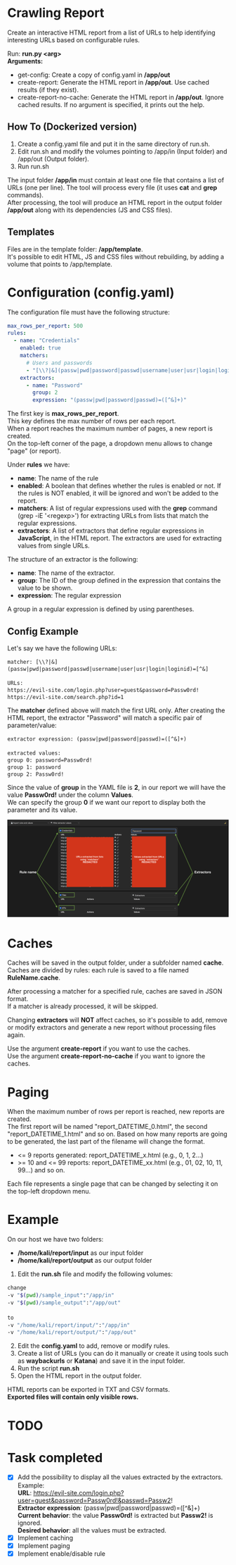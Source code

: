 # Crawling Report
Create an interactive HTML report from a list of URLs to help identifying interesting URLs based on configurable rules. 

Run: **run.py \<arg\>**  
**Arguments:**
- get-config: Create a copy of config.yaml in **/app/out**
- create-report: Generate the HTML report in **/app/out**. Use cached results (if they exist).
- create-report-no-cache: Generate the HTML report in **/app/out**. Ignore cached results.
If no argument is specified, it prints out the help.

## How To (Dockerized version)
1) Create a config.yaml file and put it in the same directory of run.sh.
2) Edit run.sh and modify the volumes pointing to /app/in (Input folder) and /app/out (Output folder).
3) Run run.sh

The input folder **/app/in** must contain at least one file that contains a list of URLs (one per line).
The tool will process every file (it uses **cat** and **grep** commands).  
After processing, the tool will produce an HTML report in the output folder **/app/out** along with its dependencies (JS and CSS files).

## Templates
Files are in the template folder: **/app/template**.  
It's possible to edit HTML, JS and CSS files without rebuilding, by adding a volume that points to /app/template.

# Configuration (config.yaml)
The configuration file must have the following structure:
```yaml
max_rows_per_report: 500
rules:
  - name: "Credentials"
    enabled: true
    matchers:
      # Users and passwords
      - "[\\?|&](passw|pwd|password|passwd|username|user|usr|login|loginid)=[^&]"
    extractors:
      - name: "Password"
        group: 2
        expression: "(passw|pwd|password|passwd)=([^&]+)"
```

The first key is **max_rows_per_report**.  
This key defines the max number of rows per each report.  
When a report reaches the maximum number of pages, a new report is created.  
On the top-left corner of the page, a dropdown menu allows to change "page" (or report).  

Under **rules** we have:
- **name**: The name of the rule
- **enabled**: A boolean that defines whether the rules is enabled or not. If the rules is NOT enabled, it will be ignored and won't be added to the report.
- **matchers**: A list of regular expressions used with the **grep** command (grep -iE '\<regexp\>') for extracting URLs from lists that match the regular expressions.
- **extractors**: A list of extractors that define regular expressions in **JavaScript**, in the HTML report. The extractors are used for extracting values from single URLs.  

The structure of an extractor is the following:
- **name**: The name of the extractor.
- **group**: The ID of the group defined in the expression that contains the value to be shown.
- **expression**: The regular expression

A group in a regular expression is defined by using parentheses.

## Config Example
Let's say we have the following URLs:
```
matcher: [\\?|&](passw|pwd|password|passwd|username|user|usr|login|loginid)=[^&]

URLs:
https://evil-site.com/login.php?user=guest&password=Passw0rd!
https://evil-site.com/search.php?id=1
```

The **matcher** defined above will match the first URL only.
After creating the HTML report, the extractor "Password" will match a specific pair of parameter/value:
```
extractor expression: (passw|pwd|password|passwd)=([^&]+)

extracted values:
group 0: password=Passw0rd!
group 1: password
group 2: Passw0rd!
```

Since the value of **group** in the YAML file is **2**, in our report we will have the value **Passw0rd!** under the column **Values**.  
We can specify the group **0** if we want our report to display both the parameter and its value.

![alt text](example.png)

# Caches
Caches will be saved in the output folder, under a subfolder named **cache**.  
Caches are divided by rules: each rule is saved to a file named **RuleName.cache**.  

After processing a matcher for a specified rule, caches are saved in JSON format.  
If a matcher is already processed, it will be skipped.

Changing **extractors** will **NOT** affect caches, so it's possible to add, remove or modify extractors and generate a new report without processing files again. 

Use the argument **create-report** if you want to use the caches.  
Use the argument **create-report-no-cache** if you want to ignore the caches.  

# Paging
When the maximum number of rows per report is reached, new reports are created.  
The first report will be named "report_DATETIME_0.html", the second "report_DATETIME_1.html" and so on. 
Based on how many reports are going to be generated, the last part of the filename will change the format.  
- <= 9 reports generated: report_DATETIME_x.html (e.g., 0, 1, 2...)
- \>= 10 and <= 99 reports: report_DATETIME_xx.html (e.g., 01, 02, 10, 11, 99...)
and so on.

Each file represents a single page that can be changed by selecting it on the top-left dropdown menu.

# Example
On our host we have two folders:
- **/home/kali/report/input** as our input folder
- **/home/kali/report/output** as our output folder

1. Edit the **run.sh** file and modify the following volumes:
```bash
change
-v "$(pwd)/sample_input":"/app/in"
-v "$(pwd)/sample_output":"/app/out"

to
-v "/home/kali/report/input/":"/app/in"
-v "/home/kali/report/output/":"/app/out"
```

2. Edit the **config.yaml** to add, remove or modify rules.  
3. Create a list of URLs (you can do it manually or create it using tools such as **waybackurls** or **Katana**) and save it in the input folder.  
4. Run the script **run.sh**
5. Open the HTML report in the output folder.

HTML reports can be exported in TXT and CSV formats.  
**Exported files will contain only visible rows.**  

# TODO

# Task completed
- [x] Add the possibility to display all the values extracted by the extractors.  
Example:  
**URL**: https://evil-site.com/login.php?user=guest&password=Passw0rd!&passwd=Passw2!  
**Extractor expression**: (passw|pwd|password|passwd)=([^&]+)  
**Current behavior**: the value **Passw0rd!** is extracted but **Passw2!** is ignored.  
**Desired behavior**: all the values must be extracted.  
- [x] Implement caching
- [x] Implement paging
- [x] Implement enable/disable rule